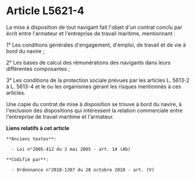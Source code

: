 # Article L5621-4

La mise à disposition de tout navigant fait l'objet d'un contrat conclu par écrit entre l'armateur et l'entreprise de travail
maritime, mentionnant :

1° Les conditions générales d'engagement, d'emploi, de travail et de vie à bord du navire ;

2° Les bases de calcul des rémunérations des navigants dans leurs différentes composantes ;

3° Les conditions de la protection sociale prévues par les articles L. 5613-2 à L. 5613-4 et le ou les organismes gérant les
risques mentionnés à ces articles.

Une copie du contrat de mise à disposition se trouve à bord du navire, à l'exclusion des dispositions qui intéressent la
relation commerciale entre l'entreprise de travail maritime et l'armateur.

**Liens relatifs à cet article**

	**Anciens textes**:

	  - Loi n°2005-412 du 3 mai 2005 - art. 14 (Ab)

	**Codifié par**:

	  - Ordonnance n°2010-1307 du 28 octobre 2010 - art. (V)
